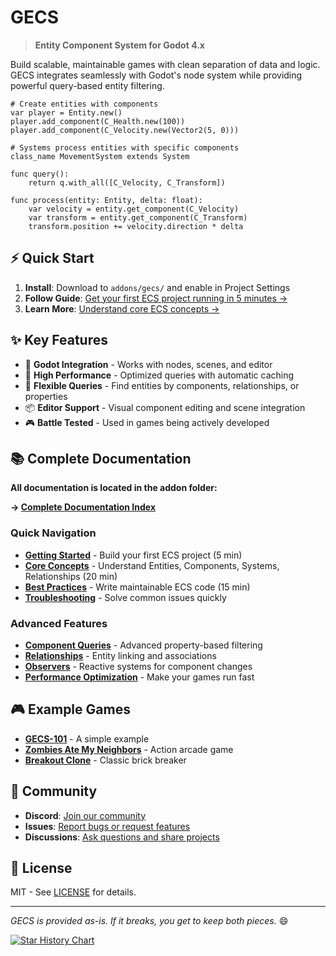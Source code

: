 # GECS

> **Entity Component System for Godot 4.x**

Build scalable, maintainable games with clean separation of data and logic. GECS integrates seamlessly with Godot's node system while providing powerful query-based entity filtering.

```gdscript
# Create entities with components
var player = Entity.new()
player.add_component(C_Health.new(100))
player.add_component(C_Velocity.new(Vector2(5, 0)))

# Systems process entities with specific components
class_name MovementSystem extends System

func query():
    return q.with_all([C_Velocity, C_Transform])

func process(entity: Entity, delta: float):
    var velocity = entity.get_component(C_Velocity)
    var transform = entity.get_component(C_Transform)
    transform.position += velocity.direction * delta
```

## ⚡ Quick Start

1. **Install**: Download to `addons/gecs/` and enable in Project Settings
2. **Follow Guide**: [Get your first ECS project running in 5 minutes →](addons/gecs/docs/GETTING_STARTED.md)
3. **Learn More**: [Understand core ECS concepts →](addons/gecs/docs/CORE_CONCEPTS.md)

## ✨ Key Features

- 🎯 **Godot Integration** - Works with nodes, scenes, and editor
- 🚀 **High Performance** - Optimized queries with automatic caching
- 🔧 **Flexible Queries** - Find entities by components, relationships, or properties
- 📦 **Editor Support** - Visual component editing and scene integration
- 🎮 **Battle Tested** - Used in games being actively developed

## 📚 Complete Documentation

**All documentation is located in the addon folder:**

**→ [Complete Documentation Index](addons/gecs/README.md)**

### Quick Navigation

- **[Getting Started](addons/gecs/docs/GETTING_STARTED.md)** - Build your first ECS project (5 min)
- **[Core Concepts](addons/gecs/docs/CORE_CONCEPTS.md)** - Understand Entities, Components, Systems, Relationships (20 min)
- **[Best Practices](addons/gecs/docs/BEST_PRACTICES.md)** - Write maintainable ECS code (15 min)
- **[Troubleshooting](addons/gecs/docs/TROUBLESHOOTING.md)** - Solve common issues quickly

### Advanced Features

- **[Component Queries](addons/gecs/docs/COMPONENT_QUERIES.md)** - Advanced property-based filtering
- **[Relationships](addons/gecs/docs/RELATIONSHIPS.md)** - Entity linking and associations
- **[Observers](addons/gecs/docs/OBSERVERS.md)** - Reactive systems for component changes
- **[Performance Optimization](addons/gecs/docs/PERFORMANCE_OPTIMIZATION.md)** - Make your games run fast

## 🎮 Example Games

- **[GECS-101](https://github.com/csprance/gecs-101)** - A simple example
- **[Zombies Ate My Neighbors](https://github.com/csprance/gecs/tree/zombies-ate-my-neighbors/game)** - Action arcade game
- **[Breakout Clone](https://github.com/csprance/gecs/tree/breakout/game)** - Classic brick breaker

## 🌟 Community

- **Discord**: [Join our community](https://discord.gg/eB43XU2tmn)
- **Issues**: [Report bugs or request features](https://github.com/csprance/gecs/issues)
- **Discussions**: [Ask questions and share projects](https://github.com/csprance/gecs/discussions)

## 📄 License

MIT - See [LICENSE](LICENSE) for details.

---

_GECS is provided as-is. If it breaks, you get to keep both pieces._ 😄

[![Star History Chart](https://api.star-history.com/svg?repos=csprance/gecs&type=Date)](https://star-history.com/#csprance/gecs&Date)

